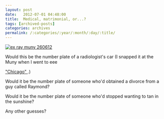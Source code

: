 ```yaml
---
layout: post
date:	2012-07-01 04:48:00
title:  Medical, matrimonial, or...?
tags: [archived-posts]
categories: archives
permalink: /:categories/:year/:month/:day/:title/
---
```

<a href="http://s1264.photobucket.com/albums/jj483/mnypx/?action=view&amp;current=IMG_7933-1.jpg" target="_blank"><img src="http://i1264.photobucket.com/albums/jj483/mnypx/IMG_7933-1.jpg" border="0" alt="ex ray muny 260612"></a>

Would this be the number plate of a radiologist's car (I snapped it at the Muny when I went to eee 

<a href=""> "Chicago" </a> .)

Would it be the number plate of someone who'd obtained a divorce from a guy called Raymond?

Would it be the number plate of someone who'd stopped wanting to tan in the sunshine?

Any other guesses?
